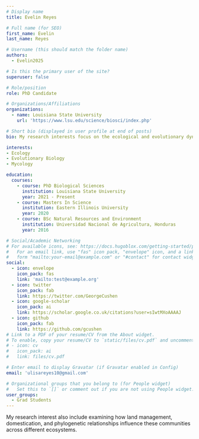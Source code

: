 ```yaml
---
# Display name
title: Evelin Reyes

# Full name (for SEO)
first_name: Evelin
last_name: Reyes

# Username (this should match the folder name)
authors:
  - Evelin2025

# Is this the primary user of the site?
superuser: false

# Role/position
role: PhD Candidate

# Organizations/Affiliations
organizations:
  - name: Louisiana State University
    url: 'https://www.lsu.edu/science/biosci/index.php'

# Short bio (displayed in user profile at end of posts)
bio: My research interests focus on the ecological and evolutionary dynamics of fungal communities.

interests:
- Ecology
- Evolutionary Biology
- Mycology

education:
  courses:
    - course: PhD Biological Sciences
      institution: Louisiana State University
      year: 2021 - Present
    - course: Masters In Science 
      institution: Eastern Illinois University
      year: 2020
    - course: BSc Natural Resources and Environment 
      institution: Universidad Nacional de Agricultura, Honduras
      year: 2016

# Social/Academic Networking
# For available icons, see: https://docs.hugoblox.com/getting-started/page-builder/#icons
#   For an email link, use "fas" icon pack, "envelope" icon, and a link in the
#   form "mailto:your-email@example.com" or "#contact" for contact widget.
social:
  - icon: envelope
    icon_pack: fas
    link: 'mailto:test@example.org'
  - icon: twitter
    icon_pack: fab
    link: https://twitter.com/GeorgeCushen
  - icon: google-scholar
    icon_pack: ai
    link: https://scholar.google.co.uk/citations?user=sIwtMXoAAAAJ
  - icon: github
    icon_pack: fab
    link: https://github.com/gcushen
# Link to a PDF of your resume/CV from the About widget.
# To enable, copy your resume/CV to `static/files/cv.pdf` and uncomment the lines below.
# - icon: cv
#   icon_pack: ai
#   link: files/cv.pdf

# Enter email to display Gravatar (if Gravatar enabled in Config)
email: 'ulisareyes10@gmail.com'

# Organizational groups that you belong to (for People widget)
#   Set this to `[]` or comment out if you are not using People widget.
user_groups:
  - Grad Students
---
```


My research interest also include examining how land management, domestication, and phylogenetic relationships influence these communities across different ecosystems.
